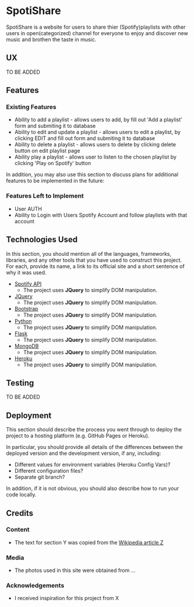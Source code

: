 # SpotiShare

SpotiShare is a website for users to share thier (Spotify)playlists with other users in open(categorized) channel for everyone to enjoy and discover new music and brothen the taste in music.
 
## UX
 
TO BE ADDED

## Features

 
### Existing Features
- Ability to add a playlist - allows users to add, by fill out 'Add a playlist' form and submiting it to database
- Ability to edit and update a playlist - allows users to edit a playlist, by clicking EDIT and  fill out form and submiting it to database
- Ability to delete a playlist - allows users to delete by clicking delete button on edit playlist page
- Ability play a playlist - allows user to listen to the chosen playlist by clicking 'Play on Spotify' button

In addition, you may also use this section to discuss plans for additional features to be implemented in the future:

### Features Left to Implement
- User AUTH
- Ability to Login with Users Spotify Account and follow playlists with that account

## Technologies Used

In this section, you should mention all of the languages, frameworks, libraries, and any other tools that you have used to construct this project. For each, provide its name, a link to its official site and a short sentence of why it was used.

- [Spotify API](https://jquery.com)
    - The project uses **JQuery** to simplify DOM manipulation.
- [JQuery](https://jquery.com)
    - The project uses **JQuery** to simplify DOM manipulation.
- [Bootstrap](https://jquery.com)
    - The project uses **JQuery** to simplify DOM manipulation.
- [Python](https://jquery.com)
    - The project uses **JQuery** to simplify DOM manipulation.
- [Flask](https://jquery.com)
    - The project uses **JQuery** to simplify DOM manipulation.
- [MongoDB](https://jquery.com)
    - The project uses **JQuery** to simplify DOM manipulation.
- [Heroku](https://jquery.com)
    - The project uses **JQuery** to simplify DOM manipulation.

## Testing

TO BE ADDED

## Deployment

This section should describe the process you went through to deploy the project to a hosting platform (e.g. GitHub Pages or Heroku).

In particular, you should provide all details of the differences between the deployed version and the development version, if any, including:
- Different values for environment variables (Heroku Config Vars)?
- Different configuration files?
- Separate git branch?

In addition, if it is not obvious, you should also describe how to run your code locally.


## Credits

### Content
- The text for section Y was copied from the [Wikipedia article Z](https://en.wikipedia.org/wiki/Z)

### Media
- The photos used in this site were obtained from ...

### Acknowledgements

- I received inspiration for this project from X